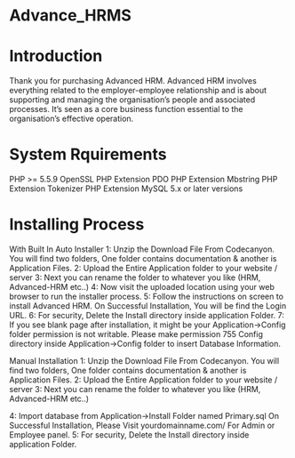 # Advance_HRMS

# Introduction

Thank you for purchasing Advanced HRM. Advanced HRM involves everything related to the employer-employee relationship and is about supporting and managing the organisation’s people and associated processes. It’s seen as a core business function essential to the organisation’s effective operation.

# System Rquirements
PHP >= 5.5.9
OpenSSL PHP Extension
PDO PHP Extension
Mbstring PHP Extension
Tokenizer PHP Extension
MySQL 5.x or later versions
# Installing Process

With Built In Auto Installer
1: Unzip the Download File From Codecanyon. You will find two folders, One folder contains documentation & another is Application Files.
2: Upload the Entire Application folder to your website / server
3: Next you can rename the folder to whatever you like (HRM, Advanced-HRM etc..)
4: Now visit the uploaded location using your web browser to run the installer process.
5: Follow the instructions on screen to install Advanced HRM. On Successful Installation, You will be find the Login URL.
6: For security, Delete the Install directory inside application Folder.
7: If you see blank page after installation, it might be your Application->Config folder permission is not writable. Please make permission 755 Config directory inside Application->Config folder to insert Database Information.
 
Manual Installation
1: Unzip the Download File From Codecanyon. You will find two folders, One folder contains documentation & another is Application Files.
2: Upload the Entire Application folder to your website / server
3: Next you can rename the folder to whatever you like (HRM, Advanced-HRM etc..)

4: Import database from Application->Install Folder named Primary.sql On Successful Installation, Please Visit yourdomainname.com/ For Admin or Employee panel.
5: For security, Delete the Install directory inside application Folder.
